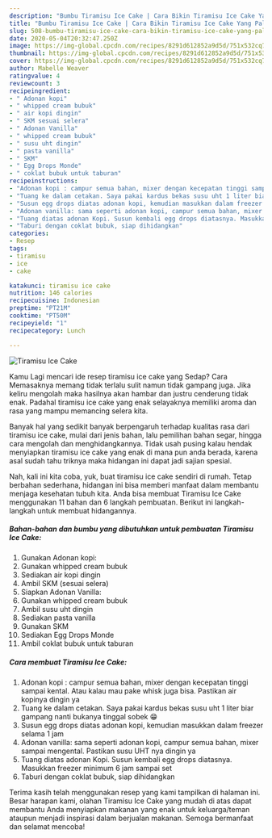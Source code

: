 ```yaml
---
description: "Bumbu Tiramisu Ice Cake | Cara Bikin Tiramisu Ice Cake Yang Paling Enak"
title: "Bumbu Tiramisu Ice Cake | Cara Bikin Tiramisu Ice Cake Yang Paling Enak"
slug: 508-bumbu-tiramisu-ice-cake-cara-bikin-tiramisu-ice-cake-yang-paling-enak
date: 2020-05-04T20:32:47.250Z
image: https://img-global.cpcdn.com/recipes/8291d612852a9d5d/751x532cq70/tiramisu-ice-cake-foto-resep-utama.jpg
thumbnail: https://img-global.cpcdn.com/recipes/8291d612852a9d5d/751x532cq70/tiramisu-ice-cake-foto-resep-utama.jpg
cover: https://img-global.cpcdn.com/recipes/8291d612852a9d5d/751x532cq70/tiramisu-ice-cake-foto-resep-utama.jpg
author: Mabelle Weaver
ratingvalue: 4
reviewcount: 3
recipeingredient:
- " Adonan kopi"
- " whipped cream bubuk"
- " air kopi dingin"
- " SKM sesuai selera"
- " Adonan Vanilla"
- " whipped cream bubuk"
- " susu uht dingin"
- " pasta vanilla"
- " SKM"
- " Egg Drops Monde"
- " coklat bubuk untuk taburan"
recipeinstructions:
- "Adonan kopi : campur semua bahan, mixer dengan kecepatan tinggi sampai kental. Atau kalau mau pake whisk juga bisa. Pastikan air kopinya dingin ya"
- "Tuang ke dalam cetakan. Saya pakai kardus bekas susu uht 1 liter biar gampang nanti bukanya tinggal sobek 😁"
- "Susun egg drops diatas adonan kopi, kemudian masukkan dalam freezer selama 1 jam"
- "Adonan vanilla: sama seperti adonan kopi, campur semua bahan, mixer sampai mengental. Pastikan susu UHT nya dingin ya"
- "Tuang diatas adonan Kopi. Susun kembali egg drops diatasnya. Masukkan freezer minimum 6 jam sampai set"
- "Taburi dengan coklat bubuk, siap dihidangkan"
categories:
- Resep
tags:
- tiramisu
- ice
- cake

katakunci: tiramisu ice cake 
nutrition: 146 calories
recipecuisine: Indonesian
preptime: "PT21M"
cooktime: "PT50M"
recipeyield: "1"
recipecategory: Lunch

---
```



![Tiramisu Ice Cake](https://img-global.cpcdn.com/recipes/8291d612852a9d5d/751x532cq70/tiramisu-ice-cake-foto-resep-utama.jpg)

Kamu Lagi mencari ide resep tiramisu ice cake yang Sedap? Cara Memasaknya memang tidak terlalu sulit namun tidak gampang juga. Jika keliru mengolah maka hasilnya akan hambar dan justru cenderung tidak enak. Padahal tiramisu ice cake yang enak selayaknya memiliki aroma dan rasa yang mampu memancing selera kita.

Banyak hal yang sedikit banyak berpengaruh terhadap kualitas rasa dari tiramisu ice cake, mulai dari jenis bahan, lalu pemilihan bahan segar, hingga cara mengolah dan menghidangkannya. Tidak usah pusing kalau hendak menyiapkan tiramisu ice cake yang enak di mana pun anda berada, karena asal sudah tahu triknya maka hidangan ini dapat jadi sajian spesial.




Nah, kali ini kita coba, yuk, buat tiramisu ice cake sendiri di rumah. Tetap berbahan sederhana, hidangan ini bisa memberi manfaat dalam membantu menjaga kesehatan tubuh kita. Anda bisa membuat Tiramisu Ice Cake menggunakan 11 bahan dan 6 langkah pembuatan. Berikut ini langkah-langkah untuk membuat hidangannya.

<!--inarticleads1-->

##### Bahan-bahan dan bumbu yang dibutuhkan untuk pembuatan Tiramisu Ice Cake:

1. Gunakan  Adonan kopi:
1. Gunakan  whipped cream bubuk
1. Sediakan  air kopi dingin
1. Ambil  SKM (sesuai selera)
1. Siapkan  Adonan Vanilla:
1. Gunakan  whipped cream bubuk
1. Ambil  susu uht dingin
1. Sediakan  pasta vanilla
1. Gunakan  SKM
1. Sediakan  Egg Drops Monde
1. Ambil  coklat bubuk untuk taburan




<!--inarticleads2-->

##### Cara membuat Tiramisu Ice Cake:

1. Adonan kopi : campur semua bahan, mixer dengan kecepatan tinggi sampai kental. Atau kalau mau pake whisk juga bisa. Pastikan air kopinya dingin ya
1. Tuang ke dalam cetakan. Saya pakai kardus bekas susu uht 1 liter biar gampang nanti bukanya tinggal sobek 😁
1. Susun egg drops diatas adonan kopi, kemudian masukkan dalam freezer selama 1 jam
1. Adonan vanilla: sama seperti adonan kopi, campur semua bahan, mixer sampai mengental. Pastikan susu UHT nya dingin ya
1. Tuang diatas adonan Kopi. Susun kembali egg drops diatasnya. Masukkan freezer minimum 6 jam sampai set
1. Taburi dengan coklat bubuk, siap dihidangkan




Terima kasih telah menggunakan resep yang kami tampilkan di halaman ini. Besar harapan kami, olahan Tiramisu Ice Cake yang mudah di atas dapat membantu Anda menyiapkan makanan yang enak untuk keluarga/teman ataupun menjadi inspirasi dalam berjualan makanan. Semoga bermanfaat dan selamat mencoba!
